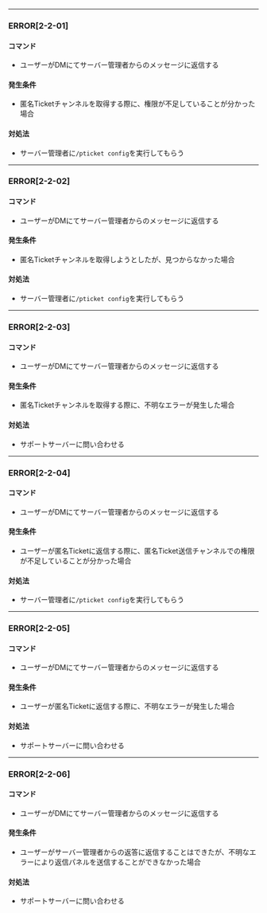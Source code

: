 
---

### ERROR[2-2-01]
#### コマンド
- ユーザーがDMにてサーバー管理者からのメッセージに返信する
#### 発生条件
- 匿名Ticketチャンネルを取得する際に、権限が不足していることが分かった場合
#### 対処法
- サーバー管理者に`/pticket config`を実行してもらう

---

### ERROR[2-2-02]
#### コマンド
- ユーザーがDMにてサーバー管理者からのメッセージに返信する
#### 発生条件
- 匿名Ticketチャンネルを取得しようとしたが、見つからなかった場合
#### 対処法
- サーバー管理者に`/pticket config`を実行してもらう

---

### ERROR[2-2-03]
#### コマンド
- ユーザーがDMにてサーバー管理者からのメッセージに返信する
#### 発生条件
- 匿名Ticketチャンネルを取得する際に、不明なエラーが発生した場合
#### 対処法
- サポートサーバーに問い合わせる

---

### ERROR[2-2-04]
#### コマンド
- ユーザーがDMにてサーバー管理者からのメッセージに返信する
#### 発生条件
- ユーザーが匿名Ticketに返信する際に、匿名Ticket送信チャンネルでの権限が不足していることが分かった場合
#### 対処法
- サーバー管理者に`/pticket config`を実行してもらう

---

### ERROR[2-2-05]
#### コマンド
- ユーザーがDMにてサーバー管理者からのメッセージに返信する
#### 発生条件
- ユーザーが匿名Ticketに返信する際に、不明なエラーが発生した場合
#### 対処法
- サポートサーバーに問い合わせる

---

### ERROR[2-2-06]
#### コマンド
- ユーザーがDMにてサーバー管理者からのメッセージに返信する
#### 発生条件
- ユーザーがサーバー管理者からの返答に返信することはできたが、不明なエラーにより返信パネルを送信することができなかった場合
#### 対処法
- サポートサーバーに問い合わせる